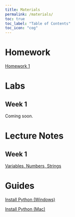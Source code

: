 ```yaml
---
title: Materials
permalink: /materials/
toc: true
toc_label: "Table of Contents"
toc_icon: "cog"
---
```


# Homework

[Homework 1](/CMSC-140-FS-22/hwk/hwk1)

# Labs

## Week 1

Coming soon.

# Lecture Notes
## Week 1

[Variables, Numbers, Strings](/CMSC-140-FS-22/lectures/wk1-vars)

# Guides

[Install Python (Windows)](/CMSC-140-FS-22/guides/install-windows)

[Install Python (Mac)](/CMSC-140-FS-22/guides/install-mac)
